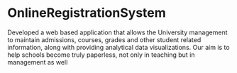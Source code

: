 # OnlineRegistrationSystem 
Developed a web based application that allows the University management to maintain admissions, courses, grades and other student related information, along with providing analytical data visualizations. Our aim is to help schools become truly paperless, not only in teaching but in management as well
